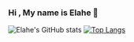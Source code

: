 ### Hi , My name is Elahe 👋
![Elahe's GitHub stats](https://github-readme-stats.vercel.app/api?username=ElaheMahmoodi&show_icons=true&theme=radical)
[![Top Langs](https://github-readme-stats.vercel.app/api/top-langs/?username=ElaheMahmoodi&layout=donut-vertical)](https://github.com/ElaheMahmoodi/github-readme-stats)

<!--
**ElaheMahmoodi/ElaheMahmoodi** is a ✨ _special_ ✨ repository because its `README.md` (this file) appears on your GitHub profile.

Here are some ideas to get you started:

- 🔭 I’m currently working on ...
- 🌱 I’m currently learning ...
- 👯 I’m looking to collaborate on ...
- 🤔 I’m looking for help with ...
- 💬 Ask me about ...
- 📫 How to reach me: ...
- 😄 Pronouns: ...
- ⚡ Fun fact: ...
-->
